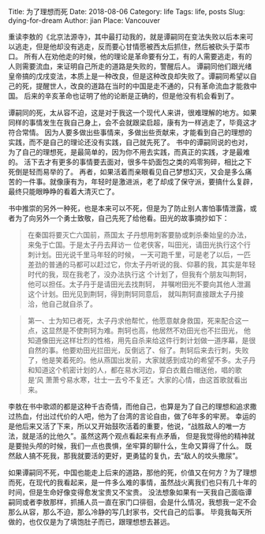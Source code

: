 Title: 为了理想而死
Date: 2018-08-06
Category: life
Tags: life, posts
Slug: dying-for-dream
Author: jian
Place: Vancouver

重读李敖的《北京法源寺》，其中最打动我的，就是谭嗣同在变法失败以后本来可以逃走，但是他却没有逃走，反而要心甘情愿被西太后抓住，然后被砍头于菜市口。
所有人在劝他走的时候，他的理论是革命要有分工，有的人需要逃走，有的人则需要流血，来证明自己所走的道路是失败的，警醒后人。
谭嗣同他们跟光绪皇帝搞的戊戌变法，本质上是一种改良，但是这种改良却失败了。谭嗣同希望以自己的死，提醒世人，改良的道路在当时的中国是走不通的，只有革命流血才能救中国。
后来的辛亥革命也证明了他的论断是正确的，但是他没有机会看到了。

谭嗣同的死，太从容不迫，这是对于我这一个现代人来讲，很难理解的地方。如果同样的事情发生在我自己身上，会不会就跟梁启超，康有为一样逃走了，毕竟这才符合常情。
因为人要多做出些事情来，多做出些贡献来，才能看到自己的理想的实践，而不是自己的理论还没有实践，自己就先死了。
书中的谭嗣同说的也对，为了自己的理想死，是最简单的，因为你不用去实践，而真正的实践，才是最难的。
活下去才有更多的事情要去面对，很多牛奶面包之类的鸡零狗碎，相比之下死倒是轻而易举的了。
再者，如果活着而亲眼看见自己梦想幻灭，又会是多么痛苦的一件事。就像康有为，年轻时是激进派，老了却成了保守派，要搞什么复辟，最终只能眼睁睁的看着大清灭亡了。

书中推崇的另外一种死，也是本来可以不死，但是为了防止别人害怕事情泄露，或者为了向另外一个勇士致敬，自己先死了给他看。田光的故事摘抄如下：

>在秦国将要灭亡六国前，燕国太 子丹想用刺客要胁或刺杀秦始皇的办法，来兔于亡国。于是太子丹去拜访一 位老侠客，叫田光，请田光执行这个行刺计划。田光说千里马年轻的时候， 一天可跑千里，可是老了以后，一匹差劲的普通的马都可以赶过它，你太子丹听说的我、仰慕的我，其实是年轻时代的我，现在我老了，没办法执行这 个计划了，但我有个朋友叫荆轲，他可以担任。太子丹于是请田光去找荆轲， 并嘱咐田光不要向其他人泄漏这个计划。田光见到荆轲，得到荆轲同意后， 就叫荆轲直接跟太子丹接洽，他自己就自杀了。

>第一、士为知已者死，太子丹求他帮忙，他愿意献身救国，死来配合这一点，这显然是不使荆轲为难。荆轲也高，他居然不劝田光也不拦田光， 他知道像田光这样壮烈的性格，用先自杀来给这件行刺计划做一道序幕，是很自然的事。他要劝田光拦田光，反倒远了、俗了。荆轲后来去行刺，失败了，他是笑着死的。他从燕国出发前，大家就感到成功的希望不多。太子丹和知道这个机密计划的人，都在易水河边，穿白衣戴白帽送他，唱的歌是‘风 萧萧兮易水寒，壮士一去兮不复还’。大家的心情，由这首歌就看出来。


李敖在书中歌颂的都是这种千古奇情，而他自己，也算是为了自己的理想和追求撒过热血，付出过代价的人吧，他为了台湾的言论自由，做了6年多的牢房。
幸运的是他后来又活了下来，所以又开始鼓吹活着的重要，他说，“战胜敌人的唯一方法，就是活的比他久”。虽然这两个观点看起来有点矛盾，
但是我觉得他的精神就是要抛头颅的时候，我们一点也畏惧，坐牢算的聊什么，生命又算得了什么。
既然敌人搞不死我，那我就要活的更好，更勇猛的复仇，去“敌人的坟头撒尿”。

如果谭嗣同不死，中国也能走上后来的道路，那他的死，价值又在何方？为了理想而死，在现代的我看起来，是一件多么难的事情，虽然战火离我们也只有几十年的时间，但是生命好像变得愈发宝贵又不宝贵。
没法想象如果有一天我自己面临谭嗣同或者李敖那样，抓捕人员一直在家门口徘徊，会是什么情况，我想我一定不会那么从容，那么不迫，那么冷静的写几封家书，交代自己的后事。
毕竟我每天所做的，也仅仅是为了填饱肚子而已，跟理想想去甚远。

